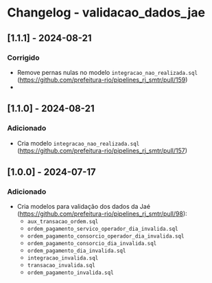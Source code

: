 # Changelog - validacao_dados_jae

## [1.1.1] - 2024-08-21

### Corrigido
  - Remove pernas nulas no modelo `integracao_nao_realizada.sql` (https://github.com/prefeitura-rio/pipelines_rj_smtr/pull/159)
  -
## [1.1.0] - 2024-08-21

### Adicionado
  - Cria modelo `integracao_nao_realizada.sql` (https://github.com/prefeitura-rio/pipelines_rj_smtr/pull/157)

## [1.0.0] - 2024-07-17

### Adicionado
  - Cria modelos para validação dos dados da Jaé (https://github.com/prefeitura-rio/pipelines_rj_smtr/pull/98):
    - `aux_transacao_ordem.sql`
    - `ordem_pagamento_servico_operador_dia_invalida.sql`
    - `ordem_pagamento_consorcio_operador_dia_invalida.sql`
    - `ordem_pagamento_consorcio_dia_invalida.sql`
    - `ordem_pagamento_dia_invalida.sql`
    - `integracao_invalida.sql`
    - `transacao_invalida.sql`
    - `ordem_pagamento_invalida.sql`